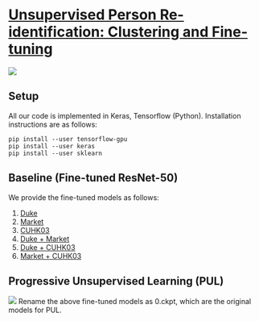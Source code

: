 # [Unsupervised Person Re-identification: Clustering and Fine-tuning](https://arxiv.org/pdf/1705.10444.pdf)
![](https://github.com/hehefan/Unsupervised-Person-Re-identification-Clustering-and-Fine-tuning/blob/master/images/framework.jpg)

## Setup
All our code is implemented in Keras, Tensorflow (Python). Installation instructions are as follows:
```
pip install --user tensorflow-gpu
pip install --user keras
pip install --user sklearn
```
## Baseline (Fine-tuned ResNet-50)
We provide the fine-tuned models as follows:
1. [Duke](https://drive.google.com/uc?export=download&id=0B7NctsDC2gmLSVlGY01XTDd6LUk)
2. [Market](https://drive.google.com/uc?export=download&id=0B7NctsDC2gmLellBSmptRUFlWkU)
3. [CUHK03](https://drive.google.com/uc?export=download&id=0B7NctsDC2gmLbEZua2RHczBtSWc)
4. [Duke + Market](https://drive.google.com/uc?export=download&id=0B7NctsDC2gmLQlI3eV9XWXRwZ2M)
5. [Duke + CUHK03](https://drive.google.com/uc?export=download&id=0B7NctsDC2gmLdXlJRWxwNUUySlU)
6. [Market + CUHK03](https://drive.google.com/uc?export=download&id=0B7NctsDC2gmLc0NHd2tvdVUxNDQ)

## Progressive Unsupervised Learning (PUL)
![](https://github.com/hehefan/Unsupervised-Person-Re-identification-Clustering-and-Fine-tuning/blob/master/images/demo.jpg)
Rename the above fine-tuned models as 0.ckpt, which are the original models for PUL.

